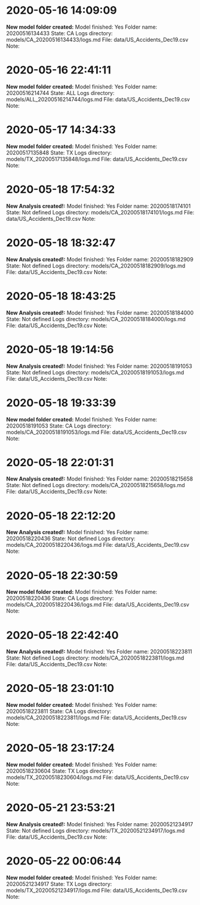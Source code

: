 

# 2020-05-16 14:09:09 
__New model folder created:__
Model finished: Yes
Folder name: 20200516134433
State: CA
Logs directory: models/CA_20200516134433/logs.md
File: data/US_Accidents_Dec19.csv
Note: 

# 2020-05-16 22:41:11 
__New model folder created:__
Model finished: Yes
Folder name: 20200516214744
State: ALL
Logs directory: models/ALL_20200516214744/logs.md
File: data/US_Accidents_Dec19.csv
Note: 

# 2020-05-17 14:34:33 
__New model folder created:__
Model finished: Yes
Folder name: 20200517135848
State: TX
Logs directory: models/TX_20200517135848/logs.md
File: data/US_Accidents_Dec19.csv
Note: 

# 2020-05-18 17:54:32 
__New Analysis created!:__
Model finished: Yes
Folder name: 20200518174101
State: Not defined
Logs directory: models/CA_20200518174101/logs.md
File: data/US_Accidents_Dec19.csv
Note: 

# 2020-05-18 18:32:47 
__New Analysis created!:__
Model finished: Yes
Folder name: 20200518182909
State: Not defined
Logs directory: models/CA_20200518182909/logs.md
File: data/US_Accidents_Dec19.csv
Note: 

# 2020-05-18 18:43:25 
__New Analysis created!:__
Model finished: Yes
Folder name: 20200518184000
State: Not defined
Logs directory: models/CA_20200518184000/logs.md
File: data/US_Accidents_Dec19.csv
Note: 

# 2020-05-18 19:14:56 
__New Analysis created!:__
Model finished: Yes
Folder name: 20200518191053
State: Not defined
Logs directory: models/CA_20200518191053/logs.md
File: data/US_Accidents_Dec19.csv
Note: 

# 2020-05-18 19:33:39 
__New model folder created:__
Model finished: Yes
Folder name: 20200518191053
State: CA
Logs directory: models/CA_20200518191053/logs.md
File: data/US_Accidents_Dec19.csv
Note: 

# 2020-05-18 22:01:31 
__New Analysis created!:__
Model finished: Yes
Folder name: 20200518215658
State: Not defined
Logs directory: models/CA_20200518215658/logs.md
File: data/US_Accidents_Dec19.csv
Note: 

# 2020-05-18 22:12:20 
__New Analysis created!:__
Model finished: Yes
Folder name: 20200518220436
State: Not defined
Logs directory: models/CA_20200518220436/logs.md
File: data/US_Accidents_Dec19.csv
Note: 

# 2020-05-18 22:30:59 
__New model folder created:__
Model finished: Yes
Folder name: 20200518220436
State: CA
Logs directory: models/CA_20200518220436/logs.md
File: data/US_Accidents_Dec19.csv
Note: 

# 2020-05-18 22:42:40 
__New Analysis created!:__
Model finished: Yes
Folder name: 20200518223811
State: Not defined
Logs directory: models/CA_20200518223811/logs.md
File: data/US_Accidents_Dec19.csv
Note: 

# 2020-05-18 23:01:10 
__New model folder created:__
Model finished: Yes
Folder name: 20200518223811
State: CA
Logs directory: models/CA_20200518223811/logs.md
File: data/US_Accidents_Dec19.csv
Note: 

# 2020-05-18 23:17:24 
__New model folder created:__
Model finished: Yes
Folder name: 20200518230604
State: TX
Logs directory: models/TX_20200518230604/logs.md
File: data/US_Accidents_Dec19.csv
Note: 

# 2020-05-21 23:53:21 
__New Analysis created!:__
Model finished: Yes
Folder name: 20200521234917
State: Not defined
Logs directory: models/TX_20200521234917/logs.md
File: data/US_Accidents_Dec19.csv
Note: 

# 2020-05-22 00:06:44 
__New model folder created:__
Model finished: Yes
Folder name: 20200521234917
State: TX
Logs directory: models/TX_20200521234917/logs.md
File: data/US_Accidents_Dec19.csv
Note: 